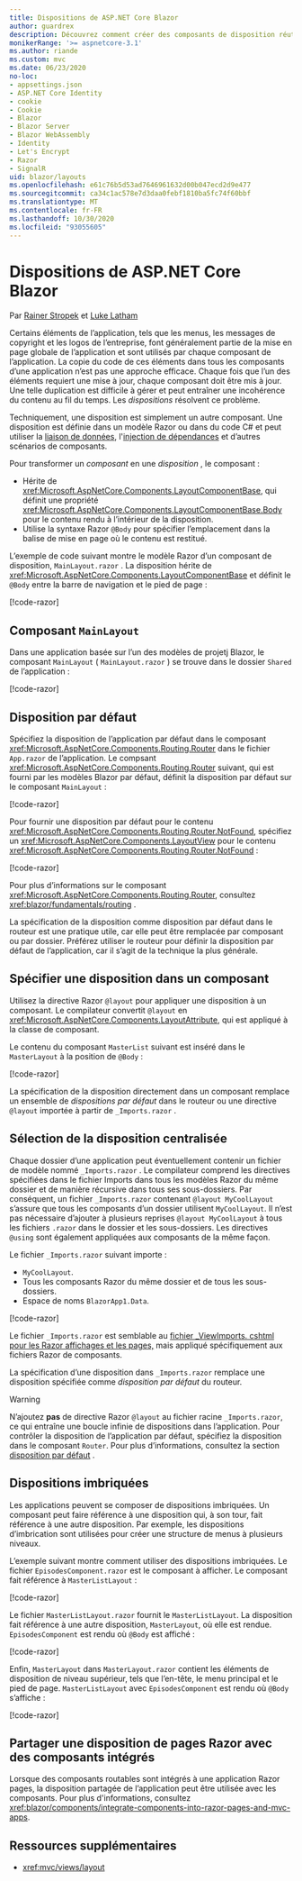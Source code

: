```yaml
---
title: Dispositions de ASP.NET Core Blazor
author: guardrex
description: Découvrez comment créer des composants de disposition réutilisables pour les applications Blazor.
monikerRange: '>= aspnetcore-3.1'
ms.author: riande
ms.custom: mvc
ms.date: 06/23/2020
no-loc:
- appsettings.json
- ASP.NET Core Identity
- cookie
- Cookie
- Blazor
- Blazor Server
- Blazor WebAssembly
- Identity
- Let's Encrypt
- Razor
- SignalR
uid: blazor/layouts
ms.openlocfilehash: e61c76b5d53ad7646961632d00b047ecd2d9e477
ms.sourcegitcommit: ca34c1ac578e7d3daa0febf1810ba5fc74f60bbf
ms.translationtype: MT
ms.contentlocale: fr-FR
ms.lasthandoff: 10/30/2020
ms.locfileid: "93055605"
---
```

# <a name="aspnet-core-no-locblazor-layouts"></a>Dispositions de ASP.NET Core Blazor

Par [Rainer Stropek](https://www.timecockpit.com) et [Luke Latham](https://github.com/guardrex)

Certains éléments de l’application, tels que les menus, les messages de copyright et les logos de l’entreprise, font généralement partie de la mise en page globale de l’application et sont utilisés par chaque composant de l’application. La copie du code de ces éléments dans tous les composants d’une application n’est pas une approche efficace. Chaque fois que l’un des éléments requiert une mise à jour, chaque composant doit être mis à jour. Une telle duplication est difficile à gérer et peut entraîner une incohérence du contenu au fil du temps. Les *dispositions* résolvent ce problème.

Techniquement, une disposition est simplement un autre composant. Une disposition est définie dans un modèle Razor ou dans du code C# et peut utiliser la [liaison de données](xref:blazor/components/data-binding), l'[injection de dépendances](xref:blazor/fundamentals/dependency-injection) et d’autres scénarios de composants.

Pour transformer un *composant* en une *disposition* , le composant :

* Hérite de <xref:Microsoft.AspNetCore.Components.LayoutComponentBase>, qui définit une propriété <xref:Microsoft.AspNetCore.Components.LayoutComponentBase.Body> pour le contenu rendu à l’intérieur de la disposition.
* Utilise la syntaxe Razor `@Body` pour spécifier l’emplacement dans la balise de mise en page où le contenu est restitué.

L’exemple de code suivant montre le modèle Razor d’un composant de disposition, `MainLayout.razor` . La disposition hérite de <xref:Microsoft.AspNetCore.Components.LayoutComponentBase> et définit le `@Body` entre la barre de navigation et le pied de page :

[!code-razor[](layouts/sample_snapshot/3.x/MainLayout.razor?highlight=1,13)]

## <a name="mainlayout-component"></a>Composant `MainLayout`

Dans une application basée sur l’un des modèles de projetj Blazor, le composant `MainLayout` ( `MainLayout.razor` ) se trouve dans le dossier `Shared` de l’application :

[!code-razor[](./common/samples/3.x/BlazorWebAssemblySample/Shared/MainLayout.razor)]

## <a name="default-layout"></a>Disposition par défaut

Spécifiez la disposition de l’application par défaut dans le composant <xref:Microsoft.AspNetCore.Components.Routing.Router> dans le fichier `App.razor` de l’application. Le compsant <xref:Microsoft.AspNetCore.Components.Routing.Router> suivant, qui est fourni par les modèles Blazor par défaut, définit la disposition par défaut sur le composant `MainLayout` :

[!code-razor[](layouts/sample_snapshot/3.x/App1.razor?highlight=3)]

Pour fournir une disposition par défaut pour le contenu <xref:Microsoft.AspNetCore.Components.Routing.Router.NotFound>, spécifiez un <xref:Microsoft.AspNetCore.Components.LayoutView> pour le contenu <xref:Microsoft.AspNetCore.Components.Routing.Router.NotFound> :

[!code-razor[](layouts/sample_snapshot/3.x/App2.razor?highlight=6-9)]

Pour plus d’informations sur le composant <xref:Microsoft.AspNetCore.Components.Routing.Router>, consultez <xref:blazor/fundamentals/routing> .

La spécification de la disposition comme disposition par défaut dans le routeur est une pratique utile, car elle peut être remplacée par composant ou par dossier. Préférez utiliser le routeur pour définir la disposition par défaut de l’application, car il s’agit de la technique la plus générale.

## <a name="specify-a-layout-in-a-component"></a>Spécifier une disposition dans un composant

Utilisez la directive Razor `@layout` pour appliquer une disposition à un composant. Le compilateur convertit `@layout` en <xref:Microsoft.AspNetCore.Components.LayoutAttribute>, qui est appliqué à la classe de composant.

Le contenu du composant `MasterList` suivant est inséré dans le `MasterLayout` à la position de `@Body` :

[!code-razor[](layouts/sample_snapshot/3.x/MasterList.razor?highlight=1)]

La spécification de la disposition directement dans un composant remplace un ensemble de *dispositions par défaut* dans le routeur ou une directive `@layout` importée à partir de `_Imports.razor` .

## <a name="centralized-layout-selection"></a>Sélection de la disposition centralisée

Chaque dossier d’une application peut éventuellement contenir un fichier de modèle nommé `_Imports.razor` . Le compilateur comprend les directives spécifiées dans le fichier Imports dans tous les modèles Razor du même dossier et de manière récursive dans tous ses sous-dossiers. Par conséquent, un fichier `_Imports.razor` contenant `@layout MyCoolLayout` s’assure que tous les composants d’un dossier utilisent `MyCoolLayout`. Il n’est pas nécessaire d’ajouter à plusieurs reprises `@layout MyCoolLayout` à tous les fichiers `.razor` dans le dossier et les sous-dossiers. Les directives `@using` sont également appliquées aux composants de la même façon.

Le fichier `_Imports.razor` suivant importe :

* `MyCoolLayout`.
* Tous les composants Razor du même dossier et de tous les sous-dossiers.
* Espace de noms `BlazorApp1.Data`.
 
[!code-razor[](layouts/sample_snapshot/3.x/_Imports.razor)]

Le fichier `_Imports.razor` est semblable au [fichier _ViewImports. cshtml pour les Razor affichages et les pages,](xref:mvc/views/layout#importing-shared-directives) mais appliqué spécifiquement aux fichiers Razor de composants.

La spécification d’une disposition dans `_Imports.razor` remplace une disposition spécifiée comme *disposition par défaut* du routeur.

> [!WARNING]
> N’ajoutez **pas** de directive Razor `@layout` au fichier racine `_Imports.razor`, ce qui entraîne une boucle infinie de dispositions dans l’application. Pour contrôler la disposition de l’application par défaut, spécifiez la disposition dans le composant `Router`. Pour plus d’informations, consultez la section [disposition par défaut](#default-layout) .

## <a name="nested-layouts"></a>Dispositions imbriquées

Les applications peuvent se composer de dispositions imbriquées. Un composant peut faire référence à une disposition qui, à son tour, fait référence à une autre disposition. Par exemple, les dispositions d’imbrication sont utilisées pour créer une structure de menus à plusieurs niveaux.

L’exemple suivant montre comment utiliser des dispositions imbriquées. Le fichier `EpisodesComponent.razor` est le composant à afficher. Le composant fait référence à `MasterListLayout` :

[!code-razor[](layouts/sample_snapshot/3.x/EpisodesComponent.razor?highlight=1)]

Le fichier `MasterListLayout.razor` fournit le `MasterListLayout`. La disposition fait référence à une autre disposition, `MasterLayout`, où elle est rendue. `EpisodesComponent` est rendu où `@Body` est affiché :

[!code-razor[](layouts/sample_snapshot/3.x/MasterListLayout.razor?highlight=1,9)]

Enfin, `MasterLayout` dans `MasterLayout.razor` contient les éléments de disposition de niveau supérieur, tels que l’en-tête, le menu principal et le pied de page. `MasterListLayout` avec `EpisodesComponent` est rendu où `@Body` s’affiche :

[!code-razor[](layouts/sample_snapshot/3.x/MasterLayout.razor?highlight=6)]

## <a name="share-a-no-locrazor-pages-layout-with-integrated-components"></a>Partager une disposition de pages Razor avec des composants intégrés

Lorsque des composants routables sont intégrés à une application Razor pages, la disposition partagée de l’application peut être utilisée avec les composants. Pour plus d'informations, consultez <xref:blazor/components/integrate-components-into-razor-pages-and-mvc-apps>.

## <a name="additional-resources"></a>Ressources supplémentaires

* <xref:mvc/views/layout>
